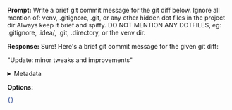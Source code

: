 **Prompt:**
Write a brief git commit message for the git diff below.
    Ignore all mention of: venv, .gitignore, .git, or any other hidden dot files in the project dir
    Always keep it brief and spiffy.
    DO NOT MENTION ANY DOTFILES, eg: .gitignore, .idea/, .git, .directory, or the venv dir. 

**Response:**
Sure! Here's a brief git commit message for the given git diff:

"Update: minor tweaks and improvements"

<details><summary>Metadata</summary>

- Duration: 7104 ms
- Datetime: 2023-08-14T17:25:31.180449
- Model: mlc-chat-Llama-2-13b-chat-hf-q4f16_1

</details>

**Options:**
```json
{}
```

